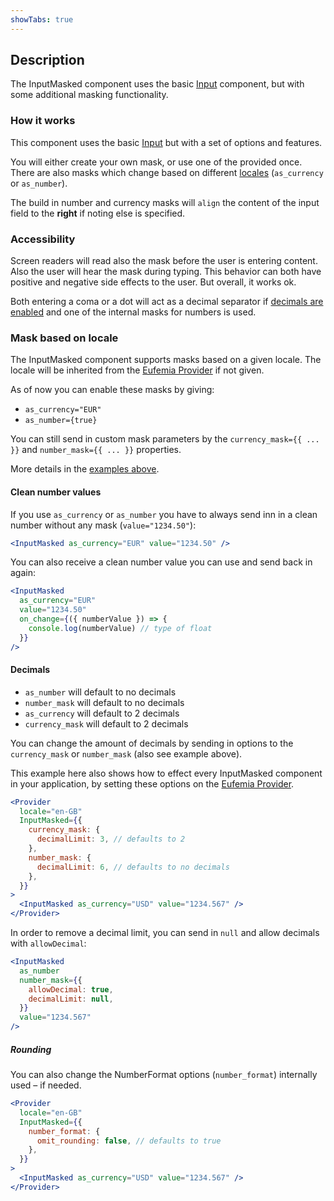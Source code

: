 ```yaml
---
showTabs: true
---
```


## Description

The InputMasked component uses the basic [Input](/uilib/components/input) component, but with some additional masking functionality.

### How it works

This component uses the basic [Input](/uilib/components/input) but with a set of options and features.

You will either create your own mask, or use one of the provided once. There are also masks which change based on different [locales](/uilib/components/input-masked/info?fullscreen#mask-based-on-locale) (`as_currency` or `as_number`).

The build in number and currency masks will `align` the content of the input field to the **right** if noting else is specified.

### Accessibility

Screen readers will read also the mask before the user is entering content. Also the user will hear the mask during typing. This behavior can both have positive and negative side effects to the user. But overall, it works ok.

Both entering a coma or a dot will act as a decimal separator if [decimals are enabled](https://eufemia.dnb.no/uilib/components/input-masked#decimals) and one of the internal masks for numbers is used.

### Mask based on locale

The InputMasked component supports masks based on a given locale. The locale will be inherited from the [Eufemia Provider](/uilib/usage/customisation/provider) if not given.

As of now you can enable these masks by giving:

- `as_currency="EUR"`
- `as_number={true}`

You can still send in custom mask parameters by the `currency_mask={{ ... }}` and `number_mask={{ ... }}` properties.

More details in the [examples above](/uilib/components/input-masked/demos).

#### Clean number values

If you use `as_currency` or `as_number` you have to always send inn in a clean number without any mask (`value="1234.50"`):

```jsx
<InputMasked as_currency="EUR" value="1234.50" />
```

You can also receive a clean number value you can use and send back in again:

```jsx
<InputMasked
  as_currency="EUR"
  value="1234.50"
  on_change={({ numberValue }) => {
    console.log(numberValue) // type of float
  }}
/>
```

#### Decimals

- `as_number` will default to no decimals
- `number_mask` will default to no decimals
- `as_currency` will default to 2 decimals
- `currency_mask` will default to 2 decimals

You can change the amount of decimals by sending in options to the `currency_mask` or `number_mask` (also see example above).

This example here also shows how to effect every InputMasked component in your application, by setting these options on the [Eufemia Provider](/uilib/usage/customisation/provider).

```jsx
<Provider
  locale="en-GB"
  InputMasked={{
    currency_mask: {
      decimalLimit: 3, // defaults to 2
    },
    number_mask: {
      decimalLimit: 6, // defaults to no decimals
    },
  }}
>
  <InputMasked as_currency="USD" value="1234.567" />
</Provider>
```

In order to remove a decimal limit, you can send in `null` and allow decimals with `allowDecimal`:

```jsx
<InputMasked
  as_number
  number_mask={{
    allowDecimal: true,
    decimalLimit: null,
  }}
  value="1234.567"
/>
```

##### Rounding

You can also change the NumberFormat options (`number_format`) internally used – if needed.

```jsx
<Provider
  locale="en-GB"
  InputMasked={{
    number_format: {
      omit_rounding: false, // defaults to true
    },
  }}
>
  <InputMasked as_currency="USD" value="1234.567" />
</Provider>
```
